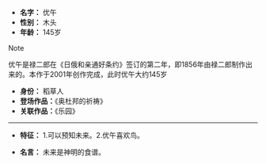 
- **名字：** 优午
- **性别：** 木头
- **年龄：** 145岁

> [!note]
> 优午是禄二郎在《日俄和亲通好条约》签订的第二年，即1856年由禄二郎制作出来的。本作于2001年创作完成，此时优午大约145岁

- **身份：** 稻草人
- **登场作品：**《奥杜邦的祈祷》
- **关联作品：**《乐园》

---

- **特征：** 1.可以预知未来。2.优午喜欢鸟。

- **名言：** 未来是神明的食谱。
